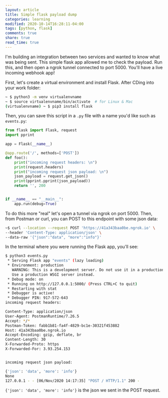 ```yaml
---
layout: article
title: Simple flask payload dump
categories: learning
modified: 2020-10-14T16:28:11-04:00
tags: [python, flask]
comments: true
share: true
read_time: true
---
```


I'm building an integration between two services and wanted to know what was being sent. This simple flask app allowed me to check the payload. Run this, and then open a ngrok tunnel connected to port 5000. You'll have a live incoming webhook app!

First, let's create a virtual environment and install Flask.  After CDing into your work folder:

```bash
~ $ python3 -m venv virtualenvname
~ $ source virtualenvname/bin/activate  # for Linux & Mac
(virtualenvname) ~ $ pip3 install flask
```

Then, you can save this script in a `.py` file with a name you'd like such as `events.py`:

```python
from flask import Flask, request
import pprint

app = Flask(__name__)

@app.route('/', methods=['POST']) 
def foo():
    print("incoming request headers: \n")
    print(request.headers)
    print("incoming request json payload: \n")
    json_payload = request.get_json()
    print(pprint.pprint(json_payload))
    return '', 200


if __name__ == "__main__":
    app.run(debug=True)
```

To do this more "real" let's open a tunnel via ngrok on port 5000. Then, from Postman or curl, you can POST to this endpoint with some json data:

```bash
~$ curl --location --request POST 'https://41a343baa0be.ngrok.io' \
--header 'Content-Type: application/json' \
--data-raw '{"json":"data", "more":"info"}'
```

In the terminal where you were running the Flask app, you'll see:

```bash
$ python3 events.py 
 * Serving Flask app "events" (lazy loading)
 * Environment: production
   WARNING: This is a development server. Do not use it in a production deployment.
   Use a production WSGI server instead.
 * Debug mode: on
 * Running on http://127.0.0.1:5000/ (Press CTRL+C to quit)
 * Restarting with stat
 * Debugger is active!
 * Debugger PIN: 917-572-643
incoming request headers: 

Content-Type: application/json
User-Agent: PostmanRuntime/7.26.5
Accept: */*
Postman-Token: fabb1b81-fa4f-4829-bc1e-30321f453882
Host: 41a343baa0be.ngrok.io
Accept-Encoding: gzip, deflate, br
Content-Length: 30
X-Forwarded-Proto: https
X-Forwarded-For: 3.93.254.153


incoming request json payload: 

{'json': 'data', 'more': 'info'}
None
127.0.0.1 - - [06/Nov/2020 14:17:35] "POST / HTTP/1.1" 200 -
```


`{'json': 'data', 'more': 'info'}` is the json we sent in the POST request.

